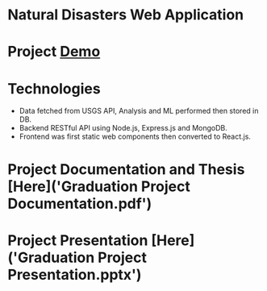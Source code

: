 # Natural Disasters Web Application

# Project [Demo](https://peaceful-ravine-64905.herokuapp.com)

# Technologies
- Data fetched from USGS API, Analysis and ML performed then stored in DB.
- Backend RESTful API using Node.js, Express.js and MongoDB.
- Frontend was first static web components then converted to React.js.


# Project Documentation and Thesis [Here]('Graduation Project Documentation.pdf')

# Project Presentation [Here]('Graduation Project Presentation.pptx')
